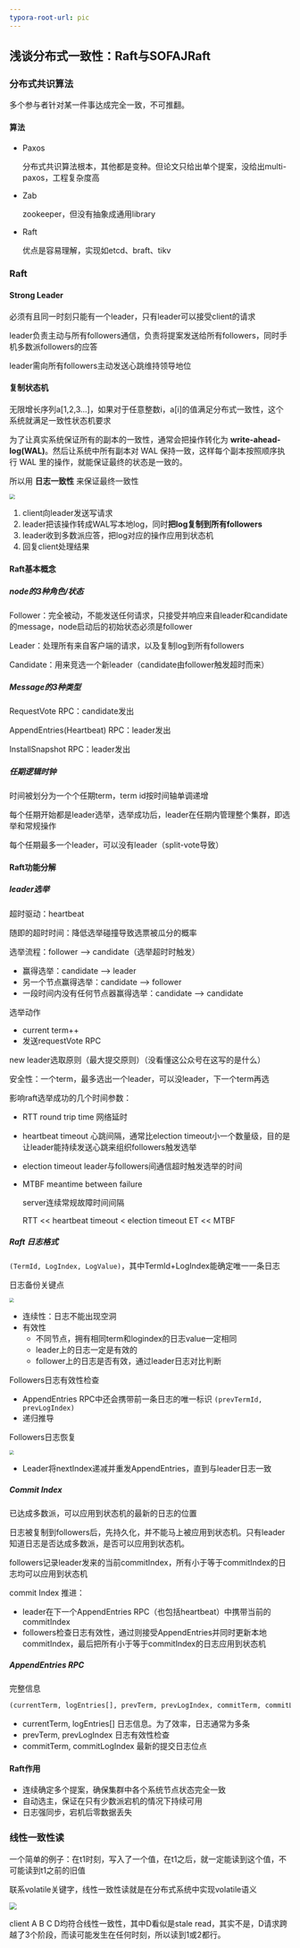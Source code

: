 ```yaml
---
typora-root-url: pic
---
```


## 浅谈分布式一致性：Raft与SOFAJRaft

### 分布式共识算法

多个参与者针对某一件事达成完全一致，不可推翻。

#### 算法

* Paxos

  分布式共识算法根本，其他都是变种。但论文只给出单个提案，没给出multi-paxos，工程复杂度高

* Zab

  zookeeper，但没有抽象成通用library

* Raft

  优点是容易理解，实现如etcd、braft、tikv

### Raft

#### Strong Leader

必须有且同一时刻只能有一个leader，只有leader可以接受client的请求

leader负责主动与所有followers通信，负责将提案发送给所有followers，同时手机多数派followers的应答

leader需向所有followers主动发送心跳维持领导地位

#### 复制状态机

无限增长序列a[1,2,3...]，如果对于任意整数i，a[i]的值满足分布式一致性，这个系统就满足一致性状态机要求

为了让真实系统保证所有的副本的一致性，通常会把操作转化为 **write-ahead-log(WAL)**。然后让系统中所有副本对 WAL 保持一致，这样每个副本按照顺序执行 WAL 里的操作，就能保证最终的状态是一致的。

所以用 **日志一致性** 来保证最终一致性

<img src="/raft1.jpg" style="zoom:60%;" />

1. client向leader发送写请求
2. leader把该操作转成WAL写本地log，同时**把log复制到所有followers**
3. leader收到多数派应答，把log对应的操作应用到状态机
4. 回复client处理结果

#### Raft基本概念

##### node的3种角色/状态

Follower：完全被动，不能发送任何请求，只接受并响应来自leader和candidate的message，node启动后的初始状态必须是follower

Leader：处理所有来自客户端的请求，以及复制log到所有followers

Candidate：用来竞选一个新leader（candidate由follower触发超时而来）

##### Message的3种类型

RequestVote RPC：candidate发出

AppendEntries(Heartbeat) RPC：leader发出

InstallSnapshot RPC：leader发出

##### 任期逻辑时钟

时间被划分为一个个任期term，term id按时间轴单调递增

每个任期开始都是leader选举，选举成功后，leader在任期内管理整个集群，即选举和常规操作

每个任期最多一个leader，可以没有leader（split-vote导致）

#### Raft功能分解

##### leader选举

超时驱动：heartbeat

随即的超时时间：降低选举碰撞导致选票被瓜分的概率

选举流程：follower --> candidate（选举超时时触发）

* 赢得选举：candidate --> leader
* 另一个节点赢得选举：candidate --> follower
* 一段时间内没有任何节点器赢得选举：candidate --> candidate

选举动作

* current term++
* 发送requestVote RPC

new leader选取原则（最大提交原则）（没看懂这公众号在这写的是什么）

安全性：一个term，最多选出一个leader，可以没leader，下一个term再选

影响raft选举成功的几个时间参数：

* RTT round trip time 网络延时

* heartbeat timeout 心跳间隔，通常比election timeout小一个数量级，目的是让leader能持续发送心跳来组织followers触发选举

* election timeout leader与followers间通信超时触发选举的时间

* MTBF meantime between failure 

  server连续常规故障时间间隔 

  RTT << heartbeat timeout < election timeout ET << MTBF

##### Raft 日志格式

`(TermId, LogIndex, LogValue)`，其中TermId+LogIndex能确定唯一一条日志

日志备份关键点

<img src="/raft2.jpg" style="zoom:50%;" />

* 连续性：日志不能出现空洞
* 有效性
  * 不同节点，拥有相同term和logindex的日志value一定相同
  * leader上的日志一定是有效的
  * follower上的日志是否有效，通过leader日志对比判断

Followers日志有效性检查

* AppendEntries RPC中还会携带前一条日志的唯一标识 `(prevTermId, prevLogIndex)`
* 递归推导

Followers日志恢复

<img src="/raft3.jpg" style="zoom:50%;" />

* Leader将nextIndex递减并重发AppendEntries，直到与leader日志一致

##### Commit Index

已达成多数派，可以应用到状态机的最新的日志的位置

日志被复制到followers后，先持久化，并不能马上被应用到状态机。只有leader知道日志是否达成多数派，是否可以应用到状态机。

followers记录leader发来的当前commitIndex，所有小于等于commitIndex的日志均可以应用到状态机

commit Index 推进：

* leader在下一个AppendEntries RPC（也包括heartbeat）中携带当前的commitIndex
* followers检查日志有效性，通过则接受AppendEntries并同时更新本地commitIndex，最后把所有小于等于commitIndex的日志应用到状态机

##### AppendEntries RPC

完整信息

```txt
(currentTerm, logEntries[], prevTerm, prevLogIndex, commitTerm, commitLogIndex)
```

* currentTerm, logEntries[]  日志信息。为了效率，日志通常为多条
* prevTerm, prevLogIndex  日志有效性检查
* commitTerm, commitLogIndex  最新的提交日志位点

#### Raft作用

* 连续确定多个提案，确保集群中各个系统节点状态完全一致
* 自动选主，保证在只有少数派宕机的情况下持续可用
* 日志强同步，宕机后零数据丢失

### 线性一致性读

一个简单的例子：在t1时刻，写入了一个值，在t1之后，就一定能读到这个值，不可能读到t1之前的旧值

联系volatile关键字，线性一致性读就是在分布式系统中实现volatile语义

<img src="/raft1.png" style="zoom:80%;" />

client A B C D均符合线性一致性，其中D看似是stale read，其实不是，D请求跨越了3个阶段，而读可能发生在任何时刻，所以读到1或2都行。
